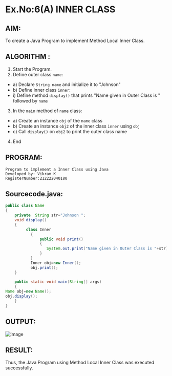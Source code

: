 # Ex.No:6(A)  INNER CLASS
## AIM:
To create a Java Program to implement Method Local Inner Class.

## ALGORITHM :
1.  Start the Program.
2.	Define outer class `name`:
-	a) Declare `String name` and initialize it to "Johnson"
-	b) Define inner class `inner`:
- i) Define method `display()` that prints "Name given in Outer Class is " followed by `name`
3.	In the `main` method of `name` class:
-	a) Create an instance `obj` of the `name` class
-	b) Create an instance `obj2` of the inner class `inner` using `obj`
-	c) Call `display()` on `obj2` to print the outer class name
4.	End






## PROGRAM:
 ```
Program to implement a Inner Class using Java
Developed by: Vikram K
RegisterNumber:212222040180
```

## Sourcecode.java:
```java
public class Name
{
    private  String str="Johnson ";
    void display()
    {
         class Inner
           {
               public void print()
               {
                  System.out.print("Name given in Outer Class is "+str);
               }
           }
           Inner obj=new Inner();
           obj.print();
    }
  
    public static void main(String[] args)
    {
Name obj=new Name();
obj.display();
    }
}
```

## OUTPUT:
![image](https://github.com/user-attachments/assets/8725ac56-5775-4d24-9a3b-aac91716e4ee)



## RESULT:
Thus, the Java Program using Method Local Inner Class was executed successfully.

